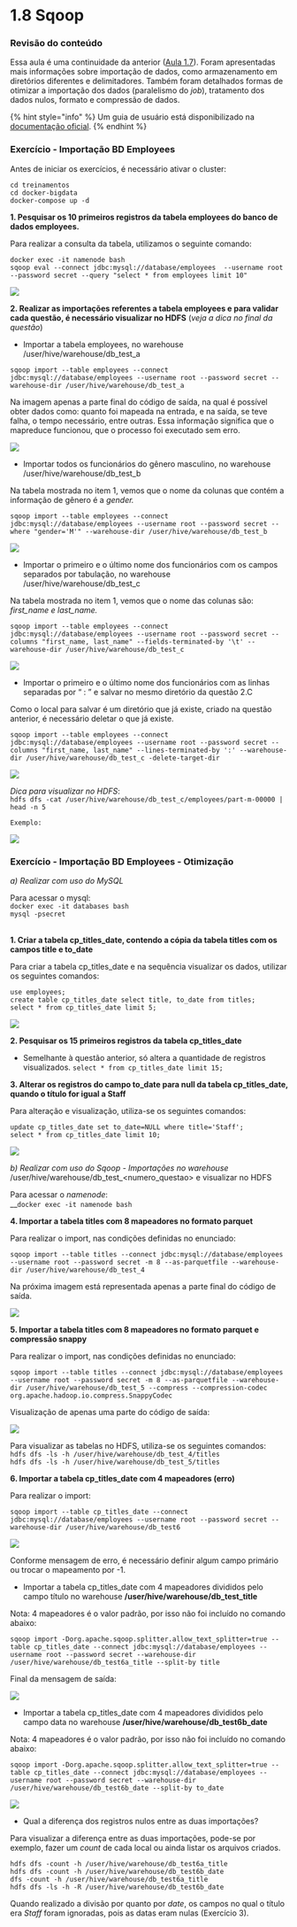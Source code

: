 # 1.8 Sqoop

### Revisão do conteúdo

Essa aula é uma continuidade da anterior ([Aula 1.7](1.7-sqoop.md)). Foram apresentadas mais informações sobre importação de dados, como armazenamento em diretórios diferentes e delimitadores. Também foram detalhados formas de otimizar a importação dos dados (paralelismo do _job_), tratamento dos dados nulos, formato e compressão de dados.

{% hint style="info" %}
Um guia de usuário está disponibilizado na [documentação oficial](https://sqoop.apache.org/docs/1.4.7/SqoopUserGuide.html).
{% endhint %}

### Exercício - Importação BD Employees

Antes de iniciar os exercícios, é necessário ativar o cluster:

`cd treinamentos` \
`cd docker-bigdata`\
`docker-compose up -d`

**1. Pesquisar os 10 primeiros registros da tabela employees do banco de dados employees.**

Para realizar a consulta da tabela, utilizamos o seguinte comando:

`docker exec -it namenode bash`\
`sqoop eval --connect jdbc:mysql://database/employees  --username root --password secret --query "select * from employees limit 10"`

![](../.gitbook/assets/m1\_aula8\_00.png)

**2. Realizar as importações referentes a tabela employees e para validar cada questão,  é necessário visualizar no HDFS** (_veja a dica no final da questão_)

* Importar a tabela employees, no warehouse  /user/hive/warehouse/db\_test\_a

`sqoop import --table employees --connect jdbc:mysql://database/employees --username root --password secret --warehouse-dir /user/hive/warehouse/db_test_a`

Na imagem apenas a parte final do código de saída, na qual é possível obter dados como: quanto foi mapeada na entrada, e na saída, se teve falha, o tempo necessário, entre outras. Essa informação significa que o mapreduce funcionou, que o processo foi executado sem erro.

![](../.gitbook/assets/m1\_aula8\_01.png)

* Importar todos os funcionários do gênero masculino, no warehouse  /user/hive/warehouse/db\_test\_b

Na tabela mostrada no item 1, vemos que o nome da colunas que contém a informação  de gênero é a _gender._

`sqoop import --table employees --connect jdbc:mysql://database/employees --username root --password secret --where "gender='M'" --warehouse-dir /user/hive/warehouse/db_test_b`

![](../.gitbook/assets/m1\_aula8\_02.png)

* Importar o primeiro e o último nome dos funcionários com os campos separados por tabulação, no warehouse  /user/hive/warehouse/db\_test\_c

Na tabela mostrada no item 1, vemos que o nome das colunas são: _first\_name e last\_name._

`sqoop import --table employees --connect jdbc:mysql://database/employees --username root --password secret --columns "first_name, last_name" --fields-terminated-by '\t' --warehouse-dir /user/hive/warehouse/db_test_c`

![](../.gitbook/assets/m1\_aula8\_03.png)

* Importar o primeiro e o último nome dos funcionários com as linhas separadas por “ : ” e salvar no mesmo diretório da questão 2.C

Como o local para salvar é um diretório que já existe, criado na questão anterior, é necessário deletar o que já existe.

`sqoop import --table employees --connect jdbc:mysql://database/employees --username root --password secret --columns "first_name, last_name" --lines-terminated-by ':' --warehouse-dir /user/hive/warehouse/db_test_c -delete-target-dir`

![](../.gitbook/assets/m1\_aula8\_04.png)

_Dica para visualizar no HDFS_: \
`hdfs dfs -cat /user/hive/warehouse/db_test_c/employees/part-m-00000 | head -n 5`

`Exemplo:`

![](../.gitbook/assets/m1\_aula8\_05.png)

### Exercício - Importação BD Employees - Otimização

_a) Realizar com uso do MySQL_

Para acessar o mysql:\
`docker exec -it databases bash`\
`mysql -psecret`

\
**1. Criar a tabela cp\_titles\_date, contendo a cópia da tabela titles com os campos title e to\_date**

Para criar a tabela cp\_titles\_date e na sequência visualizar os dados, utilizar os seguintes comandos:

`use employees;`\
`create table cp_titles_date select title, to_date from titles;`\
`select * from cp_titles_date limit 5;`

![](../.gitbook/assets/m1\_aula8\_06.png)

**2. Pesquisar os 15 primeiros registros da tabela cp\_titles\_date**

* Semelhante à questão anterior, só altera a quantidade de registros visualizados. `select * from cp_titles_date limit 15;`

**3. Alterar os registros do campo to\_date para null da tabela cp\_titles\_date, quando o título for igual a Staff**

Para alteração e visualização, utiliza-se os seguintes comandos:

`update cp_titles_date set to_date=NULL where title='Staff';`\
`select * from cp_titles_date limit 10;`

![](../.gitbook/assets/m1\_aula8\_07.png)

_b) Realizar com uso do Sqoop - Importações no warehouse_ /user/hive/warehouse/db\_test\_\<numero\_questao> e visualizar no HDFS

Para acessar o _namenode_:\
__`docker exec -it namenode bash`

**4. Importar a tabela titles com 8 mapeadores no formato parquet**

Para realizar o import, nas condições definidas no enunciado:

`sqoop import --table titles --connect jdbc:mysql://database/employees --username root --password secret -m 8 --as-parquetfile --warehouse-dir /user/hive/warehouse/db_test_4`

Na próxima imagem está representada apenas a parte final do código de saída.

![](../.gitbook/assets/m1\_aula8\_08.png)

**5. Importar a tabela titles com 8 mapeadores no formato parquet e compressão snappy**

Para realizar o import, nas condições definidas no enunciado:

`sqoop import --table titles --connect jdbc:mysql://database/employees --username root --password secret -m 8 --as-parquetfile --warehouse-dir /user/hive/warehouse/db_test_5 --compress --compression-codec org.apache.hadoop.io.compress.SnappyCodec`&#x20;

Visualização de apenas uma parte do código de saída:

![](../.gitbook/assets/m1\_aula8\_09.png)

Para visualizar as tabelas no HDFS, utiliza-se os seguintes comandos:\
`hdfs dfs -ls -h /user/hive/warehouse/db_test_4/titles`\
`hdfs dfs -ls -h /user/hive/warehouse/db_test_5/titles`

**6. Importar a tabela cp\_titles\_date com 4 mapeadores (erro)**

Para realizar o import:

`sqoop import --table cp_titles_date --connect jdbc:mysql://database/employees --username root --password secret --warehouse-dir /user/hive/warehouse/db_test6`

![](../.gitbook/assets/m1\_aula8\_10.png)

Conforme mensagem de erro, é necessário definir algum campo primário ou trocar o mapeamento por -1.

* Importar a tabela cp\_titles\_date com 4 mapeadores divididos pelo campo título no warehouse **/user/hive/warehouse/db\_test\_title**

Nota: 4 mapeadores é o valor padrão, por isso não foi incluído no comando abaixo:

`sqoop import -Dorg.apache.sqoop.splitter.allow_text_splitter=true --table cp_titles_date --connect jdbc:mysql://database/employees --username root --password secret --warehouse-dir /user/hive/warehouse/db_test6a_title --split-by title`

Final da mensagem de saída:

![](../.gitbook/assets/m1\_aula8\_11.png)

* Importar a tabela cp\_titles\_date com 4 mapeadores divididos pelo campo data no warehouse **/user/hive/warehouse/db\_test6b\_date**

Nota: 4 mapeadores é o valor padrão, por isso não foi incluído no comando abaixo:

`sqoop import -Dorg.apache.sqoop.splitter.allow_text_splitter=true --table cp_titles_date --connect jdbc:mysql://database/employees --username root --password secret --warehouse-dir /user/hive/warehouse/db_test6b_date --split-by to_date`

![](../.gitbook/assets/m1\_aula8\_12.png)

* Qual a diferença dos registros nulos entre as duas importações?

Para visualizar a diferença entre as duas importações, pode-se por exemplo, fazer um _count_ de cada local ou ainda listar os arquivos criados.

`hdfs dfs -count -h /user/hive/warehouse/db_test6a_title` \
`hdfs dfs -count -h /user/hive/warehouse/db_test6b_date`\
`dfs -count -h /user/hive/warehouse/db_test6a_title`\
`hdfs dfs -ls -h -R /user/hive/warehouse/db_test6b_date`

Quando realizado a divisão por quanto por _date_, os campos no qual o título era _Staff_ foram ignoradas, pois as datas eram nulas (Exercício 3).
